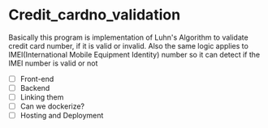 # Credit_cardno_validation
Basically this program is implementation of Luhn's Algorithm to validate credit card number, if it is valid or invalid.
Also the same logic applies to IMEI(International Mobile Equipment Identity) number so it can detect if the IMEI number is valid or not

- [ ] Front-end
- [ ] Backend
- [ ] Linking them
- [ ] Can we dockerize?
- [ ] Hosting and Deployment
